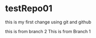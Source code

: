 # testRepo01

this is my first change using git and github

this is from branch 2
This is from Branch 1
